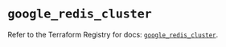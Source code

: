 # `google_redis_cluster`

Refer to the Terraform Registry for docs: [`google_redis_cluster`](https://registry.terraform.io/providers/hashicorp/google-beta/6.33.0/docs/resources/google_redis_cluster).
